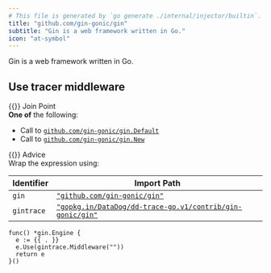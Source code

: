 ```yaml
---
# This file is generated by `go generate ./internal/injector/builtin`. DO NOT EDIT.
title: "github.com/gin-gonic/gin"
subtitle: "Gin is a web framework written in Go."
icon: "at-symbol"
---
```



Gin is a web framework written in Go.




## Use tracer middleware

<div class="hextra-cards hx-mt-4 hx-gap-4 hx-grid" style="--hextra-cards-grid-cols: 1;">
  <div class="hextra-card hx-group hx-flex hx-flex-col hx-justify-start hx-overflow-hidden hx-rounded-lg hx-border hx-border-gray-200 hx-text-current hx-no-underline dark:hx-shadow-none hover:hx-shadow-gray-100 dark:hover:hx-shadow-none hx-shadow-gray-100 active:hx-shadow-sm active:hx-shadow-gray-200 hx-transition-all hx-duration-200">
    <div>
      <span class="hextra-card-icon hx-flex hx-font-semibold hx-items-start hx-gap-2 hx-p-4 hx-text-gray-700 hover:hx-text-gray-900 dark:hx-text-neutral-200 dark:hover:hx-text-neutral-50">
        {{<iconSVG "search-circle">}} Join Point
      </span>
      <div class="hextra-card-subtitle hx-font-normal hx-px-4 hx-mb-4 hx-mt-2"><strong>One of</strong> the following:
<ul>
<li>Call to <a href="https://pkg.go.dev/github.com/gin-gonic/gin#Default" target="_blank" rel="noopener"><code>github.com/gin-gonic/gin.Default</code></a></li><li>Call to <a href="https://pkg.go.dev/github.com/gin-gonic/gin#New" target="_blank" rel="noopener"><code>github.com/gin-gonic/gin.New</code></a></li></ul>
</div>
    </div>
    <div class="hx-border-t">
      <span class="hextra-card-icon hx-flex hx-font-semibold hx-items-start hx-gap-2 hx-p-4 hx-text-gray-700 hover:hx-text-gray-900 dark:hx-text-neutral-200 dark:hover:hx-text-neutral-50">
        {{<iconSVG "chip">}} Advice
      </span>
      <div class="hextra-card-subtitle hx-font-normal hx-px-4 hx-mb-4 hx-mt-2">Wrap the expression using: 

Identifier | Import Path
---|---
<code>gin</code>|<a href="http://pkg.go.dev/github.com/gin-gonic/gin" target="_blank" rel="noopener"><code>"github.com/gin-gonic/gin"</code></a>
<code>gintrace</code>|<a href="http://pkg.go.dev/gopkg.in/DataDog/dd-trace-go.v1/contrib/gin-gonic/gin" target="_blank" rel="noopener"><code>"gopkg.in/DataDog/dd-trace-go.v1/contrib/gin-gonic/gin"</code></a>


```go-template
func() *gin.Engine {
  e := {{ . }}
  e.Use(gintrace.Middleware(""))
  return e
}()
```

</div>
    </div>
  </div>
</div>

